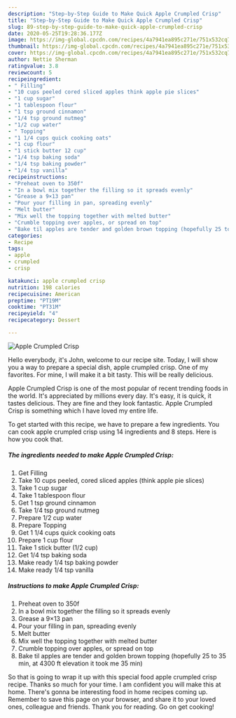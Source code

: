 ```yaml
---
description: "Step-by-Step Guide to Make Quick Apple Crumpled Crisp"
title: "Step-by-Step Guide to Make Quick Apple Crumpled Crisp"
slug: 89-step-by-step-guide-to-make-quick-apple-crumpled-crisp
date: 2020-05-25T19:28:36.177Z
image: https://img-global.cpcdn.com/recipes/4a7941ea895c271e/751x532cq70/apple-crumpled-crisp-recipe-main-photo.jpg
thumbnail: https://img-global.cpcdn.com/recipes/4a7941ea895c271e/751x532cq70/apple-crumpled-crisp-recipe-main-photo.jpg
cover: https://img-global.cpcdn.com/recipes/4a7941ea895c271e/751x532cq70/apple-crumpled-crisp-recipe-main-photo.jpg
author: Nettie Sherman
ratingvalue: 3.8
reviewcount: 5
recipeingredient:
- " Filling"
- "10 cups peeled cored sliced apples think apple pie slices"
- "1 cup sugar"
- "1 tablespoon flour"
- "1 tsp ground cinnamon"
- "1/4 tsp ground nutmeg"
- "1/2 cup water"
- " Topping"
- "1 1/4 cups quick cooking oats"
- "1 cup flour"
- "1 stick butter 12 cup"
- "1/4 tsp baking soda"
- "1/4 tsp baking powder"
- "1/4 tsp vanilla"
recipeinstructions:
- "Preheat oven to 350f"
- "In a bowl mix together the filling so it spreads evenly"
- "Grease a 9×13 pan"
- "Pour your filling in pan, spreading evenly"
- "Melt butter"
- "Mix well the topping together with melted butter"
- "Crumble topping over apples, or spread on top"
- "Bake til apples are tender and golden brown topping (hopefully 25 to 35 min, at 4300 ft elevation it took me 35 min)"
categories:
- Recipe
tags:
- apple
- crumpled
- crisp

katakunci: apple crumpled crisp 
nutrition: 198 calories
recipecuisine: American
preptime: "PT19M"
cooktime: "PT31M"
recipeyield: "4"
recipecategory: Dessert

---
```



![Apple Crumpled Crisp](https://img-global.cpcdn.com/recipes/4a7941ea895c271e/751x532cq70/apple-crumpled-crisp-recipe-main-photo.jpg)

Hello everybody, it's John, welcome to our recipe site. Today, I will show you a way to prepare a special dish, apple crumpled crisp. One of my favorites. For mine, I will make it a bit tasty. This will be really delicious.



Apple Crumpled Crisp is one of the most popular of recent trending foods in the world. It's appreciated by millions every day. It's easy, it is quick, it tastes delicious. They are fine and they look fantastic. Apple Crumpled Crisp is something which I have loved my entire life.


To get started with this recipe, we have to prepare a few ingredients. You can cook apple crumpled crisp using 14 ingredients and 8 steps. Here is how you cook that.

##### The ingredients needed to make Apple Crumpled Crisp:

1. Get  Filling
1. Take 10 cups peeled, cored sliced apples (think apple pie slices)
1. Take 1 cup sugar
1. Take 1 tablespoon flour
1. Get 1 tsp ground cinnamon
1. Take 1/4 tsp ground nutmeg
1. Prepare 1/2 cup water
1. Prepare  Topping
1. Get 1 1/4 cups quick cooking oats
1. Prepare 1 cup flour
1. Take 1 stick butter (1/2 cup)
1. Get 1/4 tsp baking soda
1. Make ready 1/4 tsp baking powder
1. Make ready 1/4 tsp vanilla




##### Instructions to make Apple Crumpled Crisp:

1. Preheat oven to 350f
1. In a bowl mix together the filling so it spreads evenly
1. Grease a 9×13 pan
1. Pour your filling in pan, spreading evenly
1. Melt butter
1. Mix well the topping together with melted butter
1. Crumble topping over apples, or spread on top
1. Bake til apples are tender and golden brown topping (hopefully 25 to 35 min, at 4300 ft elevation it took me 35 min)




So that is going to wrap it up with this special food apple crumpled crisp recipe. Thanks so much for your time. I am confident you will make this at home. There's gonna be interesting food in home recipes coming up. Remember to save this page on your browser, and share it to your loved ones, colleague and friends. Thank you for reading. Go on get cooking!
